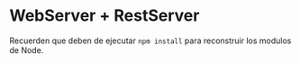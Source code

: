 # WebServer + RestServer

Recuerden que deben de ejecutar ``npm install`` para reconstruir los modulos de Node. 